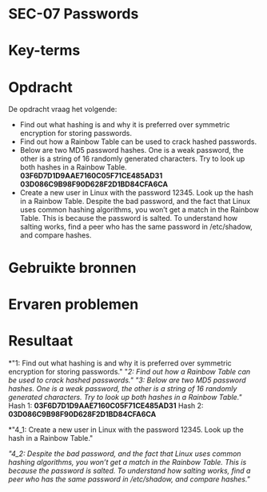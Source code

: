 # SEC-07 Passwords

# Key-terms


# Opdracht

De opdracht vraag het volgende:
- Find out what hashing is and why it is preferred over symmetric encryption for storing passwords.
- Find out how a Rainbow Table can be used to crack hashed passwords.
- Below are two MD5 password hashes. One is a weak password, the other is a string of 16 randomly generated characters. Try to look up both hashes in a Rainbow Table.  
**03F6D7D1D9AAE7160C05F71CE485AD31**  
**03D086C9B98F90D628F2D1BD84CFA6CA**
- Create a new user in Linux with the password 12345. Look up the hash in a Rainbow Table.
Despite the bad password, and the fact that Linux uses common hashing algorithms, you won’t get a match in the Rainbow Table. This is because the password is salted. To understand how salting works, find a peer who has the same password in /etc/shadow, and compare hashes.

# Gebruikte bronnen

# Ervaren problemen

# Resultaat

*"1: Find out what hashing is and why it is preferred over symmetric encryption for storing passwords."
"*2: Find out how a Rainbow Table can be used to crack hashed passwords."*
*"3: Below are two MD5 password hashes. One is a weak password, the other is a string of 16 randomly generated characters. Try to look up both hashes in a Rainbow Table."*
Hash 1: **03F6D7D1D9AAE7160C05F71CE485AD31**
Hash 2: **03D086C9B98F90D628F2D1BD84CFA6CA**

*"4_1: Create a new user in Linux with the password 12345. Look up the hash in a Rainbow Table."

*"4_2: Despite the bad password, and the fact that Linux uses common hashing algorithms, you won’t get a match in the Rainbow Table. This is because the password is salted. To understand how salting works, find a peer who has the same password in /etc/shadow, and compare hashes."*